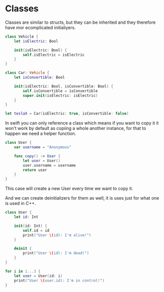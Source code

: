 # Classes 
Classes are similar to structs, but they can be inherited
and they therefore have mor ecomplicated initialiyers.
```swift
class Vehicle {
    let isElectric: Bool

    init(isElectric: Bool) {
        self.isElectric = isElectric
    }
}

class Car: Vehicle {
    let isConvertible: Bool

    init(isElectric: Bool, isConvertible: Bool) {
        self.isConvertible = isConvertible
        super.init(isElectric: isElectric)
    }
}

let teslaX = Car(isElectric: true, isConvertible: false)
```

In swift you can only reference a class which means if you 
want to copy it it won't work by default as copiing a whole another 
instance, for that to happen we need a helper function.
```swift
class User {
    var username = "Anonymous"

    func copy() -> User {
        let user = User()
        user.username = username
        return user
    }
}
```
This case will create a new User every time we want to copy it.

And we can create deinitializers for them as well, 
it is uses just for what one is used in C++.
```swift 
class User {
    let id: Int

    init(id: Int) {
        self.id = id
        print("User \(id): I'm alive!")
    }

    deinit {
        print("User \(id): I'm dead!")
    }
}

for i in 1...3 {
    let user = User(id: i)
    print("User \(user.id): I'm in control!")
}
```

